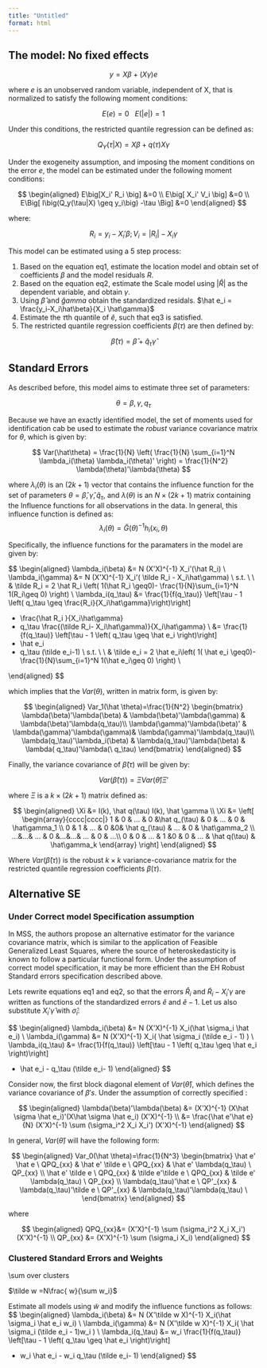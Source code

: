```yaml
---
title: "Untitled"
format: html
---
```


## The model: No fixed effects

$$y=X\beta+(X\gamma) e$$

where $e$ is an unobserved random variable, independent of X, that is normalized to satisfy the following moment conditions:

$$E(e)=0 \ \ \ E(|e|)=1$$

Under this conditions, the restricted quantile regression can be defined as:

$$Q_Y(\tau|X) = X\beta + q(\tau) X\gamma$$

Under the exogeneity assumption, and imposing the moment conditions on the error $e$, the model can be estimated under the following moment conditions:

$$
\begin{aligned}
E\big[X_i' R_i \big] &=0 \\
E\big[ X_i' V_i \big] &=0 \\
E\Big[ I\big(Q_y(\tau|X) \geq y_i\big)  -\tau \Big]  &=0
\end{aligned}
$$

where:

$$R_i = y_i-X_i'\beta ; V_i = |R_i| - X_i\gamma $$

This model can be estimated using a 5 step process:

1. Based on the equation eq1, estimate the location model and obtain set of coefficients $\beta$ and the model residuals $R$.
2. Based on the equation eq2, estimate the Scale model using $|\hat R|$ as the dependent variable, and obtain $\gamma$.
3. Using $\hat \beta$ and $\hat gamma$ obtain the standardized residals.
 $\hat e_i = \frac{y_i-X_i\hat\beta}{X_i \hat\gamma}$
4. Estimate the $\tau$th quantile of $\hat e$, such that eq3 is satisfied.
5. The restricted quantile regression coefficients $\beta(\tau)$ are then defined by:

$$
\hat \beta(\tau) =\hat  \beta + \hat q_\tau \hat \gamma  
$$

## Standard Errors

As described before, this model aims to estimate three set of parameters: 

$$
\theta = \beta, \gamma, q_\tau
$$

Because we have an exactly identified model, the set of moments used for identification cab be used to estimate the *robust* variance covariance matrix for $\theta$, which is given by:

$$
Var(\hat\theta) = \frac{1}{N} \left(
    \frac{1}{N} 
    \sum_{i=1}^N  \lambda_i(\theta) \lambda_i(\theta)'  
\right) = \frac{1}{N^2} 
\lambda(\theta)'\lambda(\theta)
$$

where $\lambda_i(\theta)$ is an $(2k+1)$ vector that contains the influence function 
for the set of parameters $\theta={\hat\beta,\hat\gamma,\hat q_\tau}$, and $\lambda(\theta)$ is an $N\times (2k+1)$ matrix containing the Influence functions for all observations in the data. In general, this influence function is defined as:
$$
\lambda_i(\theta) = \bar G(\theta)^{-1} h_i (x_i,\theta)
$$

Specifically, the influence functions for the paramaters in the  model are given by:

$$
\begin{aligned}
\lambda_i(\beta) &= N (X'X)^{-1} X_i'(\hat R_i) \\
\lambda_i(\gamma) &= N (X'X)^{-1} X_i'( \tilde R_i - X_i\hat\gamma) \\
s.t. \ \ & \tilde R_i = 2 \hat R_i
\left( 1(\hat R_i \geq0)-
       \frac{1}{N}\sum_{i=1}^N 1(R_i\geq 0) 
       \right) \\
\lambda_i(q_\tau) &= 
\frac{1}{f(q_\tau)}
\left[\tau - 1 \left( q_\tau \geq \frac{R_i}{X_i\hat\gamma}\right)\right] 
- \frac{\hat R_i }{X_i\hat\gamma}  
- q_\tau \frac{(\tilde R_i- X_i\hat\gamma)}{X_i\hat\gamma} \\
    &= \frac{1}{f(q_\tau)}
\left[\tau - 1 \left( q_\tau \geq \hat e_i \right)\right] 
- \hat e_i  
- q_\tau (\tilde e_i-1)  \\
s.t. \ \ & \tilde e_i = 2 \hat e_i\left( 1( \hat e_i \geq0)-\frac{1}{N}\sum_{i=1}^N 1(\hat e_i\geq 0) \right) \\

\end{aligned}
$$

which implies that the $Var(\theta)$, written in matrix form, is given by:

$$
\begin{aligned}
Var_1(\hat \theta)=\frac{1}{N^2}
    \begin{bmatrix}
    \lambda(\beta)'\lambda(\beta) & \lambda(\beta)'\lambda(\gamma) & \lambda(\beta)'\lambda(q_\tau)\\
    \lambda(\gamma)'\lambda(\beta)' & \lambda(\gamma)'\lambda(\gamma)& \lambda(\gamma)'\lambda(q_\tau)\\
    \lambda(q_\tau)'\lambda_i(\beta) & \lambda(q_\tau)'\lambda(\beta) & \lambda( q_\tau)'\lambda(\ q_\tau)
    \end{bmatrix}
\end{aligned}
$$

Finally, the variance covariance of $\hat \beta(\tau)$ will be given by:

$$Var(\hat\beta(\tau)) = \Xi Var(\hat\theta) \Xi'$$

where $\Xi$ is a $k \times (2k+1)$ matrix defined as:

$$
\begin{aligned}
    \Xi &= I(k), \hat q(\tau) I(k), \hat \gamma \\
    \Xi &= \left[ \begin{array}{cccc|cccc|}
           1 & 0 & ... & 0 &\hat q_(\tau) & 0 & ... & 0  & \hat\gamma_1 \\
           0 & 1 & ... & 0 &0& \hat q_(\tau) & ... & 0 & \hat\gamma_2 \\
          ...&...& ... & 0 &...&...& ... & 0             & ...\\
           0 & 0 & ... & 1 &0 & 0 & ... & \hat q(\tau)   & \hat\gamma_k
        \end{array} \right]         
\end{aligned}
$$

Where $Var(\hat\beta(\tau))$ is the robust $k\times k$ variance-covariance matrix for the restricted quantile regression coefficients $\beta(\tau)$.

## Alternative SE

### Under Correct model Specification assumption

In MSS, the authors propose an alternative estimator for the variance covariance matrix, which is similar to the application of Feasible Generalized Least Squares, where the source of heteroskedasticity is known to follow a particular functional form. Under the assumption of correct model specification, it may be more efficient than the EH Robust Standard errors specification described above. 

Lets rewrite equations eq1 and eq2, so that the errors $\hat R_i$ and $\tilde R_i -X_i'\gamma$ are written as functions of the standardized errors $\hat e$ and $\tilde e-1$. Let us also substitute $X_i'\hat\gamma$ with $\hat \sigma_i$:

$$
\begin{aligned}
\lambda_i(\beta) &= N (X'X)^{-1} X_i(\hat \sigma_i \hat e_i) \\
\lambda_i(\gamma) &= N (X'X)^{-1} X_i( \hat \sigma_i   (\tilde e_i - 1) ) \\
\lambda_i(q_\tau) &= 
\frac{1}{f(q_\tau)}
\left[\tau - 1 \left( q_\tau \geq  \hat e_i \right)\right] 
- \hat e_i  - q_\tau (\tilde e_i- 1)
\end{aligned}
$$

Consider now, the first block diagonal element of  $Var(\hat\theta)$, which defines the variance covariance of $\beta's$. Under the assumption of correctly specified :

$$
\begin{aligned}
\lambda(\beta)'\lambda(\beta) &= (X'X)^{-1} (X\hat \sigma \hat e_i)'(X\hat \sigma \hat e_i) (X'X)^{-1} \\
&= \frac{\hat e'\hat e}{N} (X'X)^{-1} \sum (\sigma_i^2 X_i X_i') (X'X)^{-1}
\end{aligned}
$$

In general, $Var(\hat \theta)$ will have the following form:

$$
\begin{aligned}
Var_0(\hat \theta)=\frac{1}{N^3}
    \begin{bmatrix}
    \hat e' \hat e \ QPQ_{xx} & \hat e' \tilde e \ QPQ_{xx} & \hat e' \lambda(q_\tau) \  QP_{xx} \\
    \hat e' \tilde e \  QPQ_{xx} & \tilde e'\tilde e \  QPQ_{xx} & \tilde e' \lambda(q_\tau) \ QP_{xx} \\
    \lambda(q_\tau)'\hat e \  QP'_{xx} & \lambda(q_\tau)'\tilde e \  QP'_{xx} & \lambda(q_\tau)'\lambda(q_\tau) \ 
    \end{bmatrix}
\end{aligned}
$$

where 

$$
\begin{aligned}
QPQ_{xx}&= (X'X)^{-1} \sum (\sigma_i^2 X_i X_i') (X'X)^{-1} \\
QP_{xx} &= (X'X)^{-1} \sum (\sigma_i X_i) 
\end{aligned}
$$

### Clustered Standard Errors and Weights

\sum over clusters

$\tilde w =N\frac{ w}{\sum w_i}$

Estimate all models using $\tilde w$ and modify the influence functions as follows: 
$$
\begin{aligned}
\lambda_i(\beta) &= N (X'\tilde w X)^{-1} X_i(\hat \sigma_i \hat e_i w_i)  \\
\lambda_i(\gamma) &= N (X'\tilde w X)^{-1} X_i( \hat \sigma_i   (\tilde e_i - 1)w_i ) \\
\lambda_i(q_\tau) &= 
w_i \frac{1}{f(q_\tau)}
\left[\tau - 1 \left( q_\tau \geq  \hat e_i \right)\right] 
- w_i \hat e_i  - w_i q_\tau (\tilde e_i- 1)
\end{aligned}
$$

